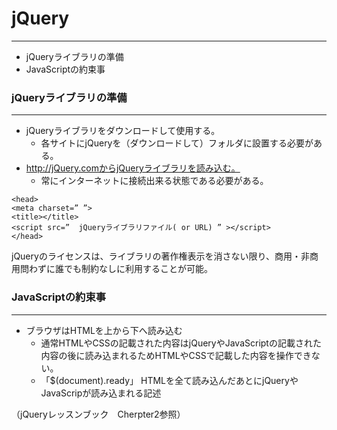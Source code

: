 # jQuery
___


* jQueryライブラリの準備
* JavaScriptの約束事


### jQueryライブラリの準備
___
* jQueryライブラリをダウンロードして使用する。
  * 各サイトにjQueryを（ダウンロードして）フォルダに設置する必要がある。
* http://jQuery.comからjQueryライブラリを読み込む。   
  * 常にインターネットに接続出来る状態である必要がある。

```
<head>
<meta charset=” ”>
<title></title>
<script src=”  jQueryライブラリファイル( or URL) ” ></script>
</head>
```

jQueryのライセンスは、ライブラリの著作権表示を消さない限り、商用・非商用問わずに誰でも制約なしに利用することが可能。


###  JavaScriptの約束事
___

* ブラウザはHTMLを上から下へ読み込む    
  * 通常HTMLやCSSの記載された内容はjQueryやJavaScriptの記載された内容の後に読み込まれるためHTMLやCSSで記載した内容を操作できない。     
  * 「$(document).ready」
  HTMLを全て読み込んだあとにjQueryやJavaScripが読み込まれる記述

（jQueryレッスンブック　Cherpter2参照）
